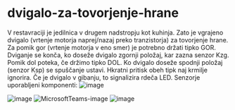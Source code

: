 # dvigalo-za-tovorjenje-hrane
V restavraciji je jedilnica v drugem nadstropju kot kuhinja. Zato je vgrajeno dvigalo (vrtenje motorja naprej/nazaj preko tranzistorja) za tovorjenje hrane. Za pomik gor (vrtenje motorja v eno smer) je potrebno držati tipko GOR. Dviganje se konča, ko doseže dvigalo zgornji položaj, kar zazna senzor Kzg. Pomik dol poteka, če držimo tipko DOL. Ko dvigalo doseže spodnji položaj (senzor Ksp) se spuščanje ustavi. Hkratni pritisk obeh tipk naj krmilje ignorira. Če je dvigalo v gibanju, to signalizira rdeča LED. Senzorje
uporabljeni komponenti:
![image](https://user-images.githubusercontent.com/130037393/231946386-e2aabad5-c3f1-4590-a7b8-d8a6ccd23c6f.png)

![image](https://user-images.githubusercontent.com/130037393/231949950-84486b89-ac5d-44cb-881a-95f874f5d6eb.png)
![MicrosoftTeams-image](https://user-images.githubusercontent.com/130037393/231961676-03d69cb1-e279-47b8-a014-ecd0f3ede76e.png)
![image](https://user-images.githubusercontent.com/130037393/231962126-4119796e-ffce-4262-9469-14ac1349b7af.png)




